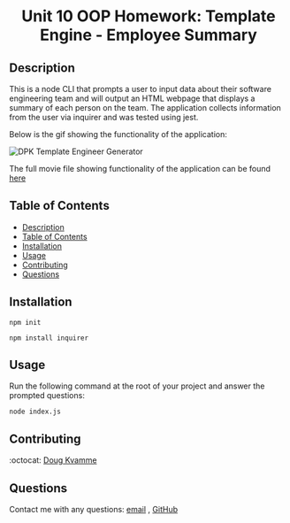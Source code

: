 <h1 align="center">Unit 10 OOP Homework: Template Engine - Employee Summary</h1>

## Description

This is a node CLI that prompts a user to input data about their software engineering team and will output an HTML webpage that displays a summary of each person on the team.  The application collects information from the user via inquirer and was tested using jest.

Below is the gif showing the functionality of the application:

![DPK Template Engineer Generator](./src/te.gif)

The full movie file showing functionality of the application can be found [here](./src/te.mp4)

## Table of Contents

- [Description](#description)
- [Table of Contents](#table-of-contents)
- [Installation](#installation)
- [Usage](#usage)
- [Contributing](#contributing)
- [Questions](#questions)

## Installation

`npm init`

`npm install inquirer`

## Usage

Run the following command at the root of your project and answer the prompted questions:

`node index.js`

## Contributing

:octocat: [Doug Kvamme](https://github.com/kvadou)

## Questions

Contact me with any questions: [email](mailto:dougkvamme@gmail.com) , [GitHub](https://github.com/kvadou)<br />
